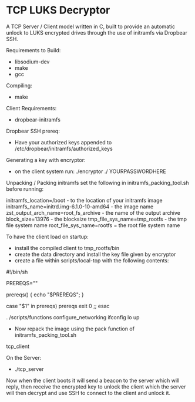 # TCP LUKS Decryptor
A TCP Server / Client model written in C, built to provide an automatic unlock to LUKS encrypted drives through the use of initramfs via Dropbear SSH.

Requirements to Build:
- libsodium-dev
- make
- gcc

Compiling:
- make

Client Requirements:
- dropbear-initramfs

Dropbear SSH prereq:
- Have your authorized keys appended to /etc/dropbear/initramfs/authorized_keys

Generating a key with encryptor:
- on the client system run: ./encryptor ./ YOURPASSWORDHERE

Unpacking / Packing initramfs set the following in initramfs_packing_tool.sh before running:

initramfs_location=/boot - to the location of your initramfs image
initramfs_name=initrd.img-6.1.0-10-amd64 - the image name
zst_output_arch_name=root_fs_archive - the name of the output archive
block_size=13976 - the blocksize
tmp_file_sys_name=tmp_rootfs - the tmp file system name
root_file_sys_name=rootfs = the root file system name

To have the client load on startup:
- install the compiled client to tmp_rootfs/bin
- create the data directory and install the key file given by encryptor
- create a file within scripts/local-top with the following contents:

#!/bin/sh

PREREQS=""

prereqs() { echo "$PREREQS"; }

case "$1" in
	prereqs)
		prereqs
		exit 0
		;;
esac

. /scripts/functions
configure_networking
ifconfig lo up

- Now repack the image using the pack function of initramfs_packing_tool.sh

tcp_client

On the Server:
- ./tcp_server

Now when the client boots it will send a beacon to the server which will reply, then receive the encrypted key to unlock the client
which the server will then decrypt and use SSH to connect to the client and unlock it.